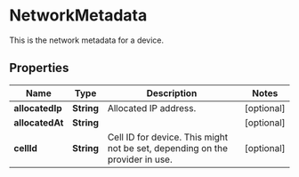 

# NetworkMetadata

This is the network metadata for a device.

## Properties

Name | Type | Description | Notes
------------ | ------------- | ------------- | -------------
**allocatedIp** | **String** | Allocated IP address. |  [optional]
**allocatedAt** | **String** |  |  [optional]
**cellId** | **String** | Cell ID for device. This might not be set, depending on the provider in use. |  [optional]




